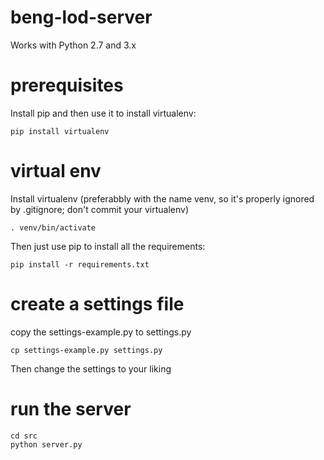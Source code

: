 # beng-lod-server


Works with Python 2.7 and 3.x

# prerequisites
Install pip and then use it to install virtualenv:
```
pip install virtualenv
```

# virtual env
Install virtualenv (preferabbly with the name venv, so it's properly ignored by .gitignore; don't commit your virtualenv)
```
. venv/bin/activate
```

Then just use pip to install all the requirements: 

```
pip install -r requirements.txt
```
# create a settings file

copy the settings-example.py to settings.py

```
cp settings-example.py settings.py
```

Then change the settings to your liking

# run the server
```
cd src
python server.py
```
